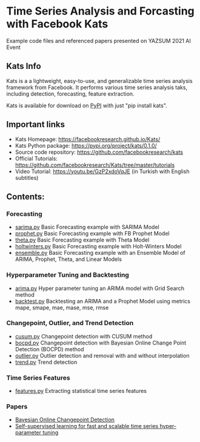 # Time Series Analysis and Forcasting with Facebook Kats

Example code files and referenced papers presented on YAZSUM 2021 AI Event

## Kats Info

Kats is a a lightweight, easy-to-use, and generalizable time series analysis framework from Facebook. It performs various time series analysis taks, including detection, forecasting, feature extraction.

Kats is available for download on [PyPI](https://pypi.python.org/pypi/kats/) with just "pip install kats".

## Important links

- Kats Homepage: https://facebookresearch.github.io/Kats/
- Kats Python package: https://pypi.org/project/kats/0.1.0/
- Source code repository: https://github.com/facebookresearch/kats
- Official Tutorials: https://github.com/facebookresearch/Kats/tree/master/tutorials
- Video Tutorial: https://youtu.be/GzP2xdoVqJE (in Turkish with English subtitles)

## Contents:

### Forecasting

- [sarima.py](sarima.py)	Basic Forecasting example with SARIMA Model
- [prophet.py](prophet.py)	Basic Forecasting example with FB Prophet Model
- [theta.py](theta.py)	Basic Forecasting example with Theta Model
- [holtwinters.py](holtwinters.py)    Basic Forecasting example with Holt-Winters Model
- [ensemble.py](ensemble.py)	      Basic Forecasting example with an Ensemble Model of ARIMA, Prophet, Theta, and Linear Models

### Hyperparameter Tuning and Backtesting

- [arima.py](arima.py)	  Hyper parameter tuning an ARIMA model with Grid Search method
- [backtest.py](backtest.py)	Backtesting an ARIMA and a Prophet Model using metrics mape, smape, mae, mase, mse, rmse

### Changepoint, Outlier, and Trend Detection

- [cusum.py](cusum.py)	  Changepoint detection with CUSUM method
- [bocpd.py](bocpd.py)	  Changepoint detection with Bayesian Online Change Point Detection (BOCPD) method
- [outlier.py](outlier.py)	      Outlier detection and removal with and without interpolation
- [trend.py](trend.py)		      Trend detection

### Time Series Features

- [features.py](features.py)	Extracting statistical time series features

### Papers
- [Bayesian Online Changepoint Detection](0710.3742.pdf)
- [Self-supervised learning for fast and scalable time series hyper-parameter tuning](2102.05740.pdf)

